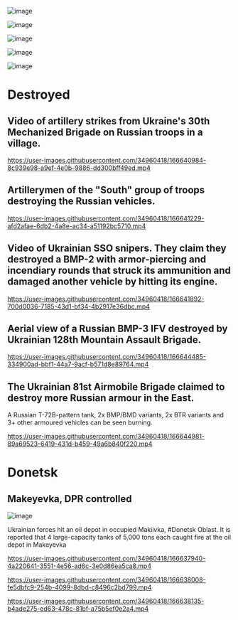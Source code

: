 ![image](https://user-images.githubusercontent.com/34960418/166642117-4e1d1e16-6b37-40fe-955f-2ab508654908.png)

![image](https://user-images.githubusercontent.com/34960418/166638741-6afb0290-908a-4926-99bf-770ee672ee87.png)

![image](https://user-images.githubusercontent.com/34960418/166643513-e88b193c-5c39-437b-9c62-726eb51637ac.png)

![image](https://user-images.githubusercontent.com/34960418/166643562-9e0655c9-0c70-4f40-bc59-ee14a72ccc12.png)

![image](https://user-images.githubusercontent.com/34960418/166643582-8d9ca3d4-7872-460f-9a5b-53760818b730.png)




# Destroyed

## Video of artillery strikes from Ukraine's 30th Mechanized Brigade on Russian troops in a village.

https://user-images.githubusercontent.com/34960418/166640984-8c939e98-a9ef-4e0b-9886-dd300bff49ed.mp4


## Artillerymen of the "South" group of troops destroying the Russian vehicles.

https://user-images.githubusercontent.com/34960418/166641229-afd2afae-6db2-4a8e-ac34-a51192bc5710.mp4


## Video of Ukrainian SSO snipers. They claim they destroyed a BMP-2 with armor-piercing and incendiary rounds that struck its ammunition and damaged another vehicle by hitting its engine.

https://user-images.githubusercontent.com/34960418/166641892-700d0036-7185-43d1-bf34-4b2917e36dbc.mp4


## Aerial view of a Russian BMP-3 IFV destroyed by Ukrainian 128th Mountain Assault Brigade.

https://user-images.githubusercontent.com/34960418/166644485-334900ad-bbf1-44a7-9acf-b571d8e89764.mp4


## The Ukrainian 81st Airmobile Brigade claimed to destroy more Russian armour in the East. 

A Russian T-72B-pattern tank, 2x BMP/BMD variants, 2x BTR variants and 3+ other armoured vehicles can be seen burning.

https://user-images.githubusercontent.com/34960418/166644981-89a69523-6419-431d-b459-49a6b840f220.mp4


# Donetsk

## Makeyevka, DPR controlled

![image](https://user-images.githubusercontent.com/34960418/166638089-54700340-2b9b-40f1-9811-d25a5c63db6b.png)

Ukrainian forces hit an oil depot in occupied Makiivka, #Donetsk Oblast. It is reported that 4 large-capacity tanks of 5,000 tons each caught fire at the oil depot in Makeyevka

https://user-images.githubusercontent.com/34960418/166637940-4a220641-3551-4e56-ad6c-3e0d86ea5ca8.mp4

https://user-images.githubusercontent.com/34960418/166638008-fe5dbfc9-254b-4099-8dbd-c8496c2bd799.mp4

https://user-images.githubusercontent.com/34960418/166638135-b4ade275-ed63-478c-81bf-a75b5ef0e2a4.mp4

